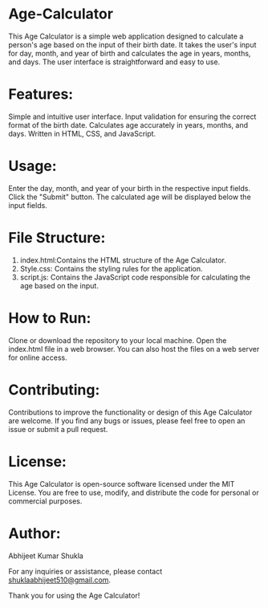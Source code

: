 # Age-Calculator

This Age Calculator is a simple web application designed to calculate a person's age based on the input of their birth date. It takes the user's input for day, month, and year of birth and calculates the age in years, months, and days. The user interface is straightforward and easy to use.

# Features:

Simple and intuitive user interface.
Input validation for ensuring the correct format of the birth date.
Calculates age accurately in years, months, and days.
Written in HTML, CSS, and JavaScript.

# Usage:

Enter the day, month, and year of your birth in the respective input fields.
Click the "Submit" button.
The calculated age will be displayed below the input fields.

 # File Structure:

1) index.html:Contains the HTML structure of the Age Calculator.
2) Style.css: Contains the styling rules for the application.
3) script.js: Contains the JavaScript code responsible for calculating the age based on the input.

          
# How to Run:

Clone or download the repository to your local machine.
Open the index.html file in a web browser.
You can also host the files on a web server for online access.

# Contributing:
Contributions to improve the functionality or design of this Age Calculator are welcome. If you find any bugs or issues, please feel free to open an issue or submit a pull request.

# License:
This Age Calculator is open-source software licensed under the MIT License. You are free to use, modify, and distribute the code for personal or commercial purposes.

# Author:
  Abhijeet Kumar Shukla

For any inquiries or assistance, please contact shuklaabhijeet510@gmail.com.

Thank you for using the Age Calculator!
